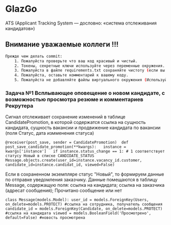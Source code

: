 # GlazGo
ATS (Applicant Tracking System — дословно: «система отслеживания кандидатов»)

## Внимание уважаемые коллеги !!!

```bash
Прежде чем делать commit:
    1. Пожалуйста проверьте что ваш код красивый и чистый.
    2. Токены, секретные ключи используйте через переменные окружения.
    3. Пожалуйста в файле requirements.txt сохраняйте чистоту (если вы добавляете библиотеку, добавьте только имя библиотеки, а не весь стек библиотеки).
    4. Пожалуйста, оставьте комментарий к вашему коду.
    5. Пожалуйста не добавляйте файлы виртуального окружения (Используйте gitignore https://www.toptal.com/developers/gitignore).
```

### Задача №1 Всплывающее оповещение о новом кандидате, с возможностью просмотра резюме и комментариев Рекрутера

Сигнал отслеживает сохранение изменений в таблице CandidatePromotion, в которой содержатся ссылка на сущность кандидата, сущность вакансии и продвижение кандидата по вакансии (поля Статус, дата измменения статуса)

`@receiver(post_save, sender = CandidatePromotion) 
def post_save_candidate_promotion(**kwargs):  
    instance = kwargs['instance']  
    if instance.status_change == 1: # 1 соответствует статусу Новый в списке CANDIDATE_STATUS
        Message.objects.create(user_id=instance.vacancy_id.customer, candidate_id=instance.candidat_id, viewed=False)`

Если в сохраненном экземпляре статус "Новый", то формируем данные по отправке уведомления заказчику. Данные помещаются в таблицу Message, содержащую поля: ссылка на кандидата; ссылка на заказчика (адресат сообщения); Прочитано сообщение или нет

`class Message(models.Model):
    user_id = models.ForeignKey(Users, on_delete=models.PROTECT) #ссылка на сотрудника, получатель сообщения
    candidate_id = models.ForeignKey(Candidate, on_delete=models.PROTECT) #ссылка на кандидата
    viewed = models.BooleanField('Просмотрено', default=False) #новость просмотрена`
